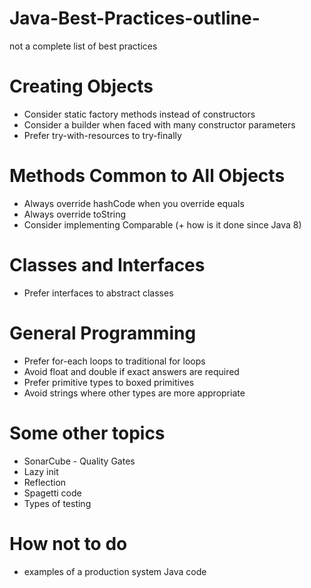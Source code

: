 # Java-Best-Practices-outline-
  not a complete list of best practices

# Creating Objects
  - Consider static factory methods instead of constructors
  - Consider a builder when faced with many constructor parameters
  - Prefer try-with-resources to try-finally
 
# Methods Common to All Objects
  - Always override hashCode when you override equals
  - Always override toString
  - Consider implementing Comparable (+ how is it done since Java 8)
  
# Classes and Interfaces
  - Prefer interfaces to abstract classes

# General Programming
  - Prefer for-each loops to traditional for loops
  - Avoid float and double if exact answers are required
  - Prefer primitive types to boxed primitives
  - Avoid strings where other types are more appropriate
  
  
# Some other topics
  - SonarCube - Quality Gates
  - Lazy init
  - Reflection
  - Spagetti code
  - Types of testing
  
# How not to do
  - examples of a production system Java code
